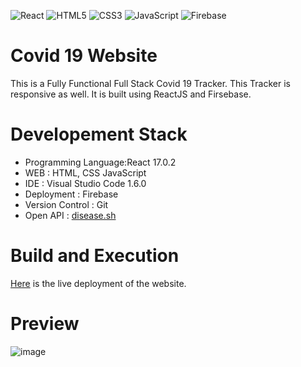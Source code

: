 <img alt="React" src ="https://img.shields.io/badge/React-61DAFB.svg?&style=for-the-badge&logo=React&logoColor=white"/> <img alt="HTML5" src ="https://img.shields.io/badge/HTML5-E34F26.svg?&style=for-the-badge&logo=HTML5&logoColor=white"/> <img alt="CSS3" src ="https://img.shields.io/badge/CSS3-1572B6.svg?&style=for-the-badge&logo=CSS3&logoColor=white"/> <img alt="JavaScript" src ="https://img.shields.io/badge/JavaScript-F7DF1E.svg?&style=for-the-badge&logo=JavaScript&logoColor=white"/> <img alt="Firebase" src ="https://img.shields.io/badge/Firebase-FFCA28.svg?&style=for-the-badge&logo=Firebase&logoColor=white"/>


# Covid 19 Website

This is a Fully Functional Full Stack Covid 19 Tracker. This Tracker is responsive as well. It is built using ReactJS and Firsebase.

# Developement Stack
* Programming Language:React 17.0.2
* WEB : HTML, CSS JavaScript
* IDE : Visual Studio Code 1.6.0
* Deployment : Firebase
* Version Control : Git
* Open API : [disease.sh](https://disease.sh/docs/#/)
 

# Build and Execution
[Here](https://covid19-website-6d2a6.web.app/) is the live deployment of the website.

# Preview

![image](https://user-images.githubusercontent.com/40187625/133163530-f3bb8fbb-e97c-4e0d-ac1c-802a5840b710.png)

